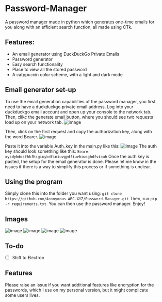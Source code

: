 # Password-Manager
A password manager made in python which generates one-time emails for you along with an efficient search function, all made using CTk. 

## Features:
- An email generator using DuckDuckGo Private Emails
- Password generator
- Easy search functionality
- Place to view all the stored password
- A catppuccin color scheme, with a light and dark mode

## Email generator set-up

To use the email generation capabilities of the password manager, you first need to have a duckduckgo private email address.
Log into your duckduckgo email account and open up your console to the network tab. Then, clikc the generate email button, where you should see two requests load up on your network tab.      ![image](https://github.com/user-attachments/assets/d5f613d7-7a5d-4a7c-ad26-a349df3c4b10)

Then, click on the first request and copy the authorization key, along with the word Bearer.
![image](https://github.com/user-attachments/assets/c1baef3b-bb2f-4470-a591-38893c72064a)

Paste it into the variable Auth_key in the main.py like this:
![image](https://github.com/user-attachments/assets/1c3d7c79-0cbd-4bdd-920a-a0462435bc64)
The auth key should look something like this: `Bearer xysdyhdosfhkfhsgiuybdfiniuvgydfiuvhiuoghdfviouh`
Once the auth key is pasted, the setup for the email generator is done. Please let me know in the issues if there is a way to simplify this process or if something is unclear.

## Using the program
Simply clone this into the folder you want using: `git clone https://github.com/Anonymous-ABC-XYZ/Password-Manager.git`
Then, run `pip -r requirements.txt`. You can then use the password manager. Enjoy!

## Images
![image](https://github.com/user-attachments/assets/0e7bb136-08bb-45cc-9722-6761681946a2)
![image](https://github.com/user-attachments/assets/4897b30a-129b-4cc1-af68-e41c4230920e)
![image](https://github.com/user-attachments/assets/ddc13bd2-377e-4cdb-b1ac-2a7afef09b0d)
![image](https://github.com/user-attachments/assets/fd26ab42-d085-4fc7-a3ef-31a4d6f5766d)



## To-do
- [ ] Shift to Electron

## Features
Please raise an issue if you want additional features like encryption for the passwords, which I use on my personal version, but it might complicate some users lives.
